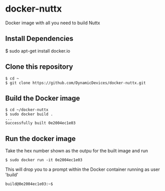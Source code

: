 # docker-nuttx

Docker image with all you need to build Nuttx

## Install Dependencies

   $ sudo apt-get install docker.io

## Clone this repository

    $ cd ~
    $ git clone https://github.com/DynamicDevices/docker-nuttx.git

## Build the Docker image

    $ cd ~/docker-nuttx
    $ sudo docker build .
    ...
    Successfully built 0e2004ec1e03

## Run the docker image

Take the hex number shown as the outpu for the built image and run

    $ sudo docker run -it 0e2004ec1e03

This will drop you to a prompt within the Docker container running as user 'build'

    build@0e2004ec1e03:~$

